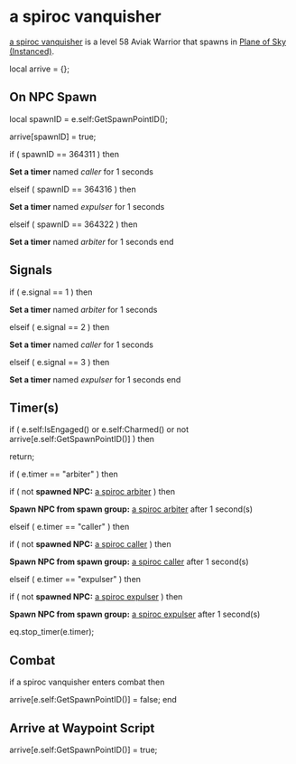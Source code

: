 # a spiroc vanquisher



[a spiroc vanquisher](/npc/71009) is a level 58 Aviak Warrior that spawns in [Plane of Sky (Instanced)](/zone/1071).

local arrive = {};



## On NPC Spawn

local spawnID = e.self:GetSpawnPointID();

arrive[spawnID] = true;


if ( spawnID == 364311 ) then 


**Set a timer** named *caller* for 1 seconds




elseif ( spawnID == 364316 ) then 


**Set a timer** named *expulser* for 1 seconds



elseif ( spawnID == 364322 ) then 


**Set a timer** named *arbiter* for 1 seconds
end



## Signals


if ( e.signal == 1 ) then


**Set a timer** named *arbiter* for 1 seconds




elseif ( e.signal == 2 ) then


**Set a timer** named *caller* for 1 seconds




elseif ( e.signal == 3 ) then


**Set a timer** named *expulser* for 1 seconds
end



## Timer(s)

if ( e.self:IsEngaged() or e.self:Charmed() or not arrive[e.self:GetSpawnPointID()] ) then


return;



if ( e.timer == "arbiter" ) then


if ( not **spawned NPC:**  [a spiroc arbiter](/npc/71008) ) then 



**Spawn NPC from spawn group:** [a spiroc arbiter](/npc/364315) after 1 second(s)





elseif ( e.timer == "caller" ) then


if ( not **spawned NPC:**  [a spiroc caller](/npc/71015) ) then 



**Spawn NPC from spawn group:** [a spiroc caller](/npc/364310) after 1 second(s)




elseif ( e.timer == "expulser" ) then


if ( not **spawned NPC:**  [a spiroc expulser](/npc/71011) ) then 



**Spawn NPC from spawn group:** [a spiroc expulser](/npc/364321) after 1 second(s)




eq.stop_timer(e.timer);


## Combat

if  a spiroc vanquisher enters combat  then


arrive[e.self:GetSpawnPointID()] = false;
end



## Arrive at Waypoint Script

arrive[e.self:GetSpawnPointID()] = true;